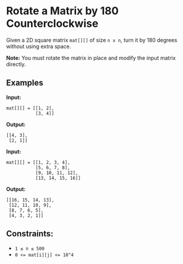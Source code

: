 # Rotate a Matrix by 180 Counterclockwise

Given a 2D square matrix `mat[][]` of size `n x n`, turn it by 180 degrees without using extra space.

**Note:** You must rotate the matrix in place and modify the input matrix directly.

## Examples

**Input:** 
```
mat[][] = [[1, 2],
           [3, 4]]
```
**Output:** 
```
[[4, 3], 
 [2, 1]]
```

**Input:**  
```
mat[][] = [[1, 2, 3, 4], 
           [5, 6, 7, 8], 
           [9, 10, 11, 12],
           [13, 14, 15, 16]]
```
**Output:** 
```
[[16, 15, 14, 13], 
 [12, 11, 10, 9], 
 [8, 7, 6, 5], 
 [4, 3, 2, 1]]
```

## Constraints:
- `1 ≤ n ≤ 500`
- `0 <= mat[i][j] <= 10^4`
